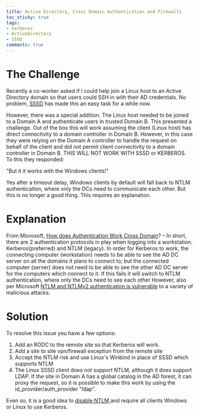 ```yaml
---
title: Active Directory, Cross Domain Authentication and Firewalls
toc_sticky: true
tags:
- kerberos
- ActiveDirectory
- SSSD
comments: true
---
```


# The Challenge
Recently a co-worker asked if I could help join a Linux host to an Active Directory domain so that users could SSH in with their AD credentials. No problem, [SSSD](https://sssd.io/docs/users/ad_provider.html) has made this an easy task for a while now. 

However, there was a special addition. The Linux host needed to be joined to a Domain A and authenticate users in trusted Domain B. This presented a challenge. Out of the box this will work assuming the client (Linux host) has direct connectivity to a domain controller in Domain B. However, in this case they were relying on the Domain A controller to handle the request on behalf of the client and did not permit client connectivity to a domain controller in Domain B. THIS WILL NOT WORK WITH SSSD or KERBEROS. To this they responded:

"But it it works with the Windows clients!"

Yes after a timeout delay, Windows clients by default will fall back to NTLM authentication, where only the DCs need to communicate each other. But this is no longer a good thing. This requires an explanation.

# Explanation
From Microsoft, [How does Authentication Work Cross Domain](https://docs.microsoft.com/en-us/archive/blogs/anthonw/how-does-authentication-work-cross-domain)? – In short, there are 2 authentication protocols in play when logging into a workstation. Kerberos(preferred) and NTLM (legacy). In order for Kerberos to work, the connecting computer (workstation) needs to be able to see the AD DC server on all the domains it plans to connect to; but the connected computer (server) does not need to be able to see the other AD DC server for the computers which connect to it. If this fails it will switch to NTLM authentication, where only the DCs need to see each other However, also per Microsoft [NTLM and NTLMv2 authentication is vulnerable](https://docs.microsoft.com/en-us/windows/security/threat-protection/security-policy-settings/network-security-restrict-ntlm-ntlm-authentication-in-this-domain) to a variety of malicious attacks. 

# Solution
To resolve this issue you have a few options:
1. Add an RODC to the remote site so that Kerberos will work.
2. Add a site to site vpn/firewall exception from the remote site
3. Accept the NTLM risk and use Linux's Winbind in place of SSSD which supports NTLM
4. The Linux SSSD client does not support NTLM, although it does support LDAP. If the site in Domain A has a global catalog in the AD forest, it can proxy the request, so it is possible to make this work by using the id_provider/auth_provider "ldap". 

Even so, it is a good idea to [disable NTLM ](https://docs.microsoft.com/en-us/windows/security/threat-protection/security-policy-settings/network-security-restrict-ntlm-ntlm-authentication-in-this-domain)and require all clients Windows or Linux to use Kerberos.
